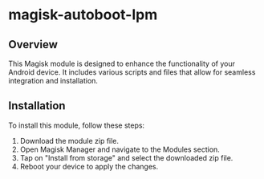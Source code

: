 # magisk-autoboot-lpm

## Overview
This Magisk module is designed to enhance the functionality of your Android device. It includes various scripts and files that allow for seamless integration and installation.


## Installation
To install this module, follow these steps:
1. Download the module zip file.
2. Open Magisk Manager and navigate to the Modules section.
3. Tap on "Install from storage" and select the downloaded zip file.
4. Reboot your device to apply the changes.
